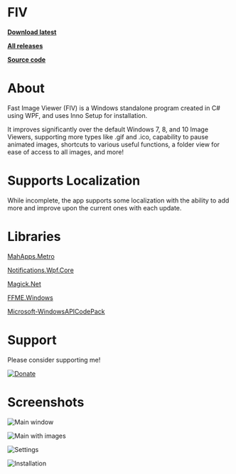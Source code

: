 # FIV

**[Download latest](https://github.com/nevaran/FIV/releases/latest/download/FIV.Setup.exe)**

**[All releases](https://github.com/nevaran/FIV/releases/)**

**[Source code](https://github.com/nevaran/Fast-Image-Viewer-Standalone)**


# About

Fast Image Viewer (FIV) is a Windows standalone program created in C# using WPF, and uses Inno Setup for installation.

It improves significantly over the default Windows 7, 8, and 10 Image Viewers, supporting more types like .gif and .ico, capability
to pause animated images, shortcuts to various useful functions, a folder view for ease of access to all images, and more!


# Supports Localization

While incomplete, the app supports some localization with the ability to add more and improve upon the current ones with each update.


# Libraries

[MahApps.Metro](https://github.com/MahApps/MahApps.Metro)

[Notifications.Wpf.Core](https://github.com/mjuen/Notifications.Wpf.Core)

[Magick.Net](https://github.com/dlemstra/Magick.NET)

[FFME.Windows](https://github.com/unosquare/ffmediaelement)

[Microsoft-WindowsAPICodePack](https://github.com/contre/Windows-API-Code-Pack-1.1)


# Support

Please consider supporting me!

[![Donate](https://www.paypalobjects.com/en_US/i/btn/btn_donate_SM.gif)](https://www.paypal.com/cgi-bin/webscr?cmd=_s-xclick&hosted_button_id=6ZXTCHB3JXL4Q&source=url)


# Screenshots

![Main window](https://github.com/nevaran/FIV-Storage/blob/master/Screenshots/main.png)

![Main with images](https://github.com/nevaran/FIV-Storage/blob/master/Screenshots/mainwithimage.png)

![Settings](https://github.com/nevaran/FIV-Storage/blob/master/Screenshots/settings.png)

![Installation](https://github.com/nevaran/FIV-Storage/blob/master/Screenshots/installer.png)
